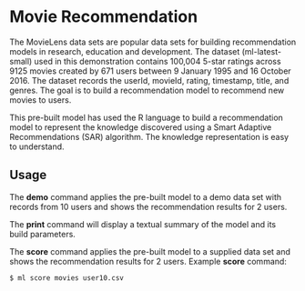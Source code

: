 Movie Recommendation
====================

The MovieLens data sets are popular data sets for building
recommendation models in research, education and development. The
dataset (ml-latest-small) used in this demonstration contains 100,004
5-star ratings across 9125 movies created by 671 users between 9 January
1995 and 16 October 2016. The dataset records the userId, movieId,
rating, timestamp, title, and genres. The goal is to build a
recommendation model to recommend new movies to users.

This pre-built model has used the R language to build a recommendation
model to represent the knowledge discovered using a Smart Adaptive
Recommendations (SAR) algorithm. The knowledge representation is easy to
understand.

Usage
-----

The **demo** command applies the pre-built model to a demo data set with
records from 10 users and shows the recommendation results for 2 users.

The **print** command will display a textual summary of the model and
its build parameters.

The **score** command applies the pre-built model to a supplied data set
and shows the recommendation results for 2 users. Example **score**
command:

    $ ml score movies user10.csv
